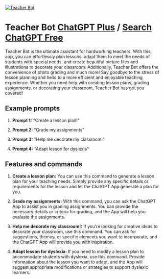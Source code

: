 
[![Teacher Bot](https://files.oaiusercontent.com/file-kC2drMdKowWmHjQhEw982xnj?se=2123-10-17T00%3A59%3A40Z&sp=r&sv=2021-08-06&sr=b&rscc=max-age%3D31536000%2C%20immutable&rscd=attachment%3B%20filename%3DDALL%25C2%25B7E%25202023-11-09%252018.46.17%2520-%2520A%2520simplistic%2520and%2520eye-catching%2520logo%2520for%2520a%2520teacher%2527s%2520aid%2520app.%2520The%2520central%2520design%2520is%2520a%2520stylized%2520chalkboard%2520with%2520rounded%2520corners%2520to%2520convey%2520friendliness.%2520O%2520%25281%2529.png&sig=kQJDthIw71ugOwfeLO7qj%2BFcAxTMv36hMwi6XJWBHbU%3D)](https://chat.openai.com/g/g-m3BR1oFya-teacher-bot)

# Teacher Bot [ChatGPT Plus](https://chat.openai.com/g/g-m3BR1oFya-teacher-bot) / [Search ChatGPT Free](https://gptcall.net/index.html#/?search=Teacher%20Bot)

Teacher Bot is the ultimate assistant for hardworking teachers. With this app, you can effortlessly plan lessons, adapt them to meet the needs of students with special needs, and create beautiful picture files and illustrations to decorate your classroom. Additionally, Teacher Bot offers the convenience of photo grading and much more! Say goodbye to the stress of lesson planning and hello to a more efficient and enjoyable teaching experience. Whether you need help with creating lesson plans, grading assignments, or decorating your classroom, Teacher Bot has got you covered!

## Example prompts

1. **Prompt 1:** "Create a lesson plan!"

2. **Prompt 2:** "Grade my assignments"

3. **Prompt 3:** "Help me decorate my classroom!"

4. **Prompt 4:** "Adapt lesson for dyslexia"

## Features and commands

1. **Create a lesson plan:** You can use this command to generate a lesson plan for your teaching needs. Simply provide any specific details or requirements for the lesson and let the ChatGPT App generate a plan for you.

2. **Grade my assignments:** With this command, you can ask the ChatGPT App to assist you in grading assignments. You can provide the necessary details or criteria for grading, and the App will help you evaluate the assignments.

3. **Help me decorate my classroom!:** If you're looking for creative ideas to decorate your classroom, use this command. You can ask for suggestions, themes, or specific elements you want to incorporate, and the ChatGPT App will provide you with inspiration.

4. **Adapt lesson for dyslexia:** If you need to modify a lesson plan to accommodate students with dyslexia, use this command. Provide information about the lesson you want to adapt, and the App will suggest appropriate modifications or strategies to support dyslexic learners.



